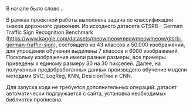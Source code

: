 В начале было слово...

В рамках проектной работы выполнена задача по классификации знаков дорожного движения. 
Из исходного датасета GTSRB - German Traffic Sign Recognition Benchmark (https://www.kaggle.com/datasets/meowmeowmeowmeowmeow/gtsrb-german-traffic-sign), состоящего из 43 классов и 50.000 изображений, для упрощения обучения выделены 7 классов и 6000 изображений. Поскольку изображения имели разные размеры, все примеры приведены к единому размеру 30 на 30 пикселей. Далее, на полученных предобработанных данных произведено обучение модели методами SVC, LogReg, KNN, DesicionTree и CNN.

Для запуска кода не требуется дополнительных операций: датасет автоматически подгружается с сайта, установка необходимых библиотек прописана.
